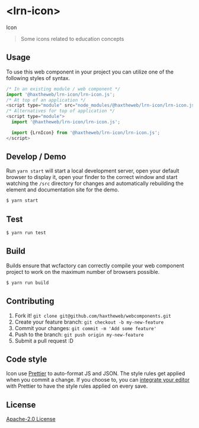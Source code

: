 # &lt;lrn-icon&gt;

Icon
> Some icons related to education concepts

## Usage
To use this web component in your project you can utilize one of the following styles of syntax.

```js
/* In an existing module / web component */
import '@haxtheweb/lrn-icon/lrn-icon.js';
/* At top of an application */
<script type="module" src="node_modules/@haxtheweb/lrn-icon/lrn-icon.js"></script>
/* Alternatives for top of application */
<script type="module">
  import '@haxtheweb/lrn-icon/lrn-icon.js';

  import {LrnIcon} from '@haxtheweb/lrn-icon/lrn-icon.js';
</script>
```

## Develop / Demo
Run `yarn start` will start a local development server, open your default browser to display it, open your finder to the correct window and start watching the `/src` directory for changes and automatically rebuilding the element and documentation site for the demo.
```bash
$ yarn start
```

## Test

```bash
$ yarn run test
```

## Build
Builds ensure that wcfactory can correctly compile your web component project to
work on the maximum number of browsers possible.
```bash
$ yarn run build
```

## Contributing

1. Fork it! `git clone git@github.com/haxtheweb/webcomponents.git`
2. Create your feature branch: `git checkout -b my-new-feature`
3. Commit your changes: `git commit -m 'Add some feature'`
4. Push to the branch: `git push origin my-new-feature`
5. Submit a pull request :D

## Code style

Icon  use [Prettier][prettier] to auto-format JS and JSON.  The style rules get applied when you commit a change.  If you choose to, you can [integrate your editor][prettier-ed] with Prettier to have the style rules applied on every save.

[prettier]: https://github.com/prettier/prettier/
[prettier-ed]: https://github.com/prettier/prettier/#editor-integration
[polyserve]: https://github.com/Polymer/polyserve
[web-component-tester]: https://github.com/Polymer/web-component-tester

## License
[Apache-2.0 License](http://opensource.org/licenses/Apache-2.0)